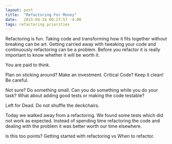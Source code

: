 ```yaml
---
layout: post
title:  "Refactoring For Money"
date:   2015-04-16 00:27:57 -4:00
tags: refactoring priorities
---
```


Refactoring is fun. Taking code and transforming how it fits together without
breaking can be art. Getting carried away with tweaking your code and
continuously refactoring can be a problem. Before you refactor it is really
important to know whether it will be worth it.

You are paid to think.

Plan on sticking around? Make an investment.
Critical Code? Keep it clean! Be careful.

Not sure? Do something small. Can you do something while you do your task? What about adding good tests or making the code testable?

Left for Dead.
Do not shuffle the deckchairs.

Today we walked away from a refactoring. We found some tests which did not work
as expected. Instead of spending time refactoring the code and dealing with the
problem it was better worth our time elsewhere.

Is this too points? 
Getting started with refactoring vs When to refactor.

